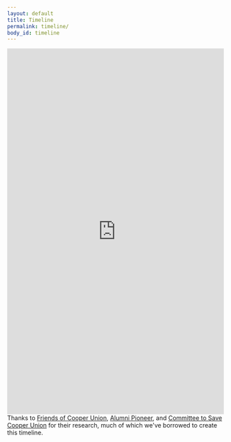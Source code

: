 ```yaml
---
layout: default
title: Timeline
permalink: timeline/
body_id: timeline
---
```

<iframe src='http://cdn.knightlab.com/libs/timeline/latest/embed/index.html?source=0ApTTgpc7dScadElnbzVGaTR1X3pTYThoWkpxSEZrbWc&font=Bevan-PotanoSans&maptype=toner&lang=en&hash_bookmark=true&start_at_slide=0&height=850' width='100%' height='850' frameborder='0'></iframe>

<p style="max-width:800px;margin:auto;">Thanks to <a href="http://www.friendsofcooperunion.org">Friends of Cooper Union</a>, <a href="http://www.notnicemusic.com/Cassandra/cooper.html">Alumni Pioneer</a>, and <a href="http://savecooperunion.org">Committee to Save Cooper Union</a> for their research, much of which we've borrowed to create this timeline.</p>

